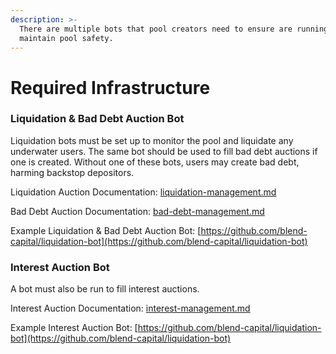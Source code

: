 ```yaml
---
description: >-
  There are multiple bots that pool creators need to ensure are running to
  maintain pool safety.
---
```


# Required Infrastructure

### Liquidation & Bad Debt Auction Bot

Liquidation bots must be set up to monitor the pool and liquidate any underwater users. The same bot should be used to fill bad debt auctions if one is created. Without one of these bots, users may create bad debt, harming backstop depositors.

Liquidation Auction Documentation: [liquidation-management.md](../tech-docs/core-contracts/lending-pool/liquidation-management.md "mention")

Bad Debt Auction Documentation: [bad-debt-management.md](../tech-docs/core-contracts/lending-pool/bad-debt-management.md "mention")

Example Liquidation & Bad Debt Auction Bot: [https://github.com/blend-capital/liquidation-bot](https://github.com/blend-capital/liquidation-bot)

### Interest Auction Bot

A bot must also be run to fill interest auctions.&#x20;

Interest Auction Documentation: [interest-management.md](../tech-docs/core-contracts/lending-pool/interest-management.md "mention")

Example Interest Auction Bot: [https://github.com/blend-capital/liquidation-bot](https://github.com/blend-capital/liquidation-bot)

